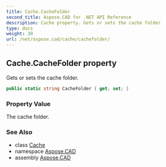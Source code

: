 ```yaml
---
title: Cache.CacheFolder
second_title: Aspose.CAD for .NET API Reference
description: Cache property. Gets or sets the cache folder
type: docs
weight: 30
url: /net/aspose.cad/cache/cachefolder/
---
```

## Cache.CacheFolder property

Gets or sets the cache folder.

```csharp
public static string CacheFolder { get; set; }
```

### Property Value

The cache folder.

### See Also

* class [Cache](../)
* namespace [Aspose.CAD](../../cache/)
* assembly [Aspose.CAD](../../../)


